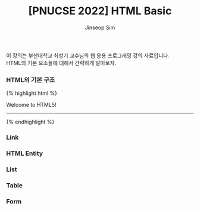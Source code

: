 ﻿---
layout: post
title: "[PNUCSE 2022] HTML Basic"
categories: HTML
tags: [frontend]
author:
  - Jinseop Sim
toc: true
---
이 강의는 부산대학교 최성기 교수님의 웹 응용 프로그래밍 강의 자료입니다.  
HTML의 기본 요소들에 대해서 간략하게 알아보자.  

### HTML의 기본 구조
{% highlight html %}
<!DOCTYPE HTML>
<!-- 해당 문서가 HTML TYPE임을 지정한다 -->
<html>
	<head>
		<meta chraset = "UTF-8"> <!-- Meta 정보 및 부가정보-->
		<title> Welcome! </title>
	</head>
	<body>
		<p> Welcome to HTML5! </p> <!-- 문단 Paragraph -->
		<hr> <!--Horizontal Rule -->
	</body>
</html>
{% endhighlight %}

### Link

### HTML Entity

### List

### Table

### Form
